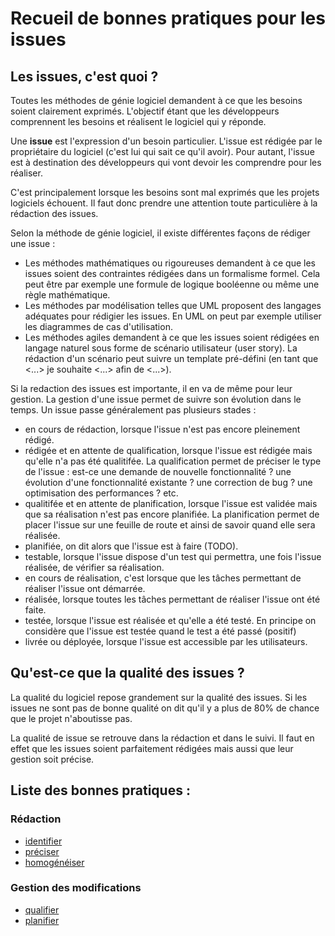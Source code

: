Recueil de bonnes pratiques pour les issues
===========================================

Les issues, c'est quoi ?
------------------------

Toutes les méthodes de génie logiciel demandent à ce que les besoins soient clairement exprimés. L'objectif étant que les développeurs comprennent les besoins et réalisent le logiciel qui y réponde.

Une **issue** est l'expression d'un besoin particulier. L'issue est rédigée par le propriétaire du logiciel (c'est lui qui sait ce qu'il avoir). Pour autant, l'issue est à destination des développeurs qui vont devoir les comprendre pour les réaliser.

C'est principalement lorsque les besoins sont mal exprimés que les projets logiciels échouent.
Il faut donc prendre une attention toute particulière à la rédaction des issues.

Selon la méthode de génie logiciel, il existe différentes façons de rédiger une issue :

* Les méthodes mathématiques ou rigoureuses demandent à ce que les issues soient des contraintes rédigées dans un formalisme formel. Cela peut être par exemple une formule de logique booléenne ou même une règle mathématique.
* Les méthodes par modélisation telles que UML proposent des langages adéquates pour rédigier les issues. En UML on peut par exemple utiliser les diagrammes de cas d'utilisation.
* Les méthodes agiles demandent à ce que les issues soient rédigées en langage naturel sous forme de scénario utilisateur (user story). La rédaction d'un scénario peut suivre un template pré-défini (en tant que <...> je souhaite <...> afin de <...>).

Si la redaction des issues est importante, il en va de même pour leur gestion. La gestion d'une issue permet de suivre son évolution dans le temps. Un issue passe généralement pas plusieurs stades :

* en cours de rédaction, lorsque l'issue n'est pas encore pleinement rédigé.
* rédigée et en attente de qualification, lorsque l'issue est rédigée mais qu'elle n'a pas été qualitifée. La qualification permet de préciser le type de l'issue : est-ce une demande de nouvelle fonctionnalité ? une évolution d'une fonctionnalité existante ? une correction de bug ? une optimisation des performances ? etc.
* qualitifée et en attente de planification, lorsque l'issue est validée mais que sa réalisation n'est pas encore planifiée. La planification permet de placer l'issue sur une feuille de route et ainsi de savoir quand elle sera réalisée.
* planifiée, on dit alors que l'issue est à faire (TODO).
* testable, lorsque l'issue dispose d'un test qui permettra, une fois l'issue réalisée, de vérifier sa réalisation.
* en cours de réalisation, c'est lorsque que les tâches permettant de réaliser l'issue ont démarrée.
* réalisée, lorsque toutes les tâches permettant de réaliser l'issue ont été faite.
* testée, lorsque l'issue est réalisée et qu'elle a été testé. En principe on considère que l'issue est testée quand le test a été passé (positif)
* livrée ou déployée, lorsque l'issue est accessible par les utilisateurs.

Qu'est-ce que la qualité des issues ?
-------------------------------------

La qualité du logiciel repose grandement sur la qualité des issues. Si les issues ne sont pas de bonne qualité on dit qu'il y a plus de 80% de chance que le projet n'aboutisse pas.

La qualité de issue se retrouve dans la rédaction et dans le suivi. Il faut en effet que les issues soient parfaitement rédigées mais aussi que leur gestion soit précise.

Liste des bonnes pratiques :
----------------------------

### Rédaction

* [identifier](./identifier.md)
* [préciser](./preciser.md)
* [homogénéiser](./homogeneiser.md)

### Gestion des modifications

* [qualifier](./qualifier.md)
* [planifier](./planifier.md)
